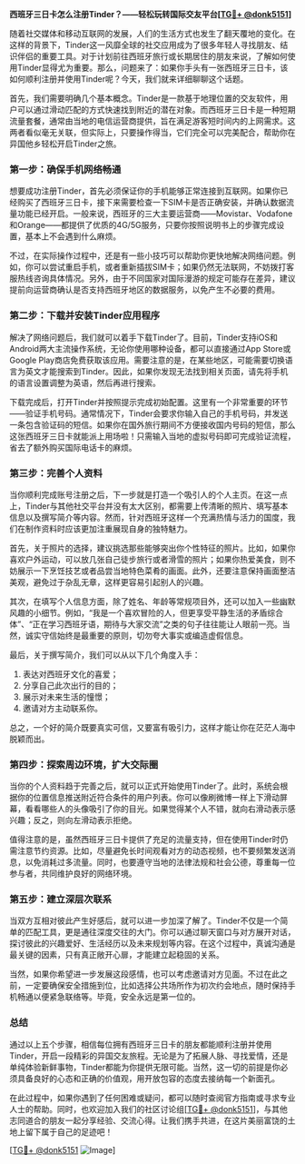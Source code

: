 **西班牙三日卡怎么注册Tinder？——轻松玩转国际交友平台[[TG💪+ @donk5151](https://t.me/s/donk5151)]**

随着社交媒体和移动互联网的发展，人们的生活方式也发生了翻天覆地的变化。在这样的背景下，Tinder这一风靡全球的社交应用成为了很多年轻人寻找朋友、结识伴侣的重要工具。对于计划前往西班牙旅行或长期居住的朋友来说，了解如何使用Tinder显得尤为重要。那么，问题来了：如果你手头有一张西班牙三日卡，该如何顺利注册并使用Tinder呢？今天，我们就来详细聊聊这个话题。

首先，我们需要明确几个基本概念。Tinder是一款基于地理位置的交友软件，用户可以通过滑动匹配的方式快速找到附近的潜在对象。而西班牙三日卡是一种短期流量套餐，通常由当地的电信运营商提供，旨在满足游客短时间内的上网需求。这两者看似毫无关联，但实际上，只要操作得当，它们完全可以完美配合，帮助你在异国他乡轻松开启Tinder之旅。

### **第一步：确保手机网络畅通**

想要成功注册Tinder，首先必须保证你的手机能够正常连接到互联网。如果你已经购买了西班牙三日卡，接下来需要检查一下SIM卡是否正确安装，并确认数据流量功能已经开启。一般来说，西班牙的三大主要运营商——Movistar、Vodafone和Orange——都提供了优质的4G/5G服务，只要你按照说明书上的步骤完成设置，基本上不会遇到什么麻烦。

不过，在实际操作过程中，还是有一些小技巧可以帮助你更快地解决网络问题。例如，你可以尝试重启手机，或者重新插拔SIM卡；如果仍然无法联网，不妨拨打客服热线咨询具体情况。另外，由于不同国家对国际漫游的规定可能存在差异，建议提前向运营商确认是否支持西班牙地区的数据服务，以免产生不必要的费用。

### **第二步：下载并安装Tinder应用程序**

解决了网络问题后，我们就可以着手下载Tinder了。目前，Tinder支持iOS和Android两大主流操作系统，无论你使用哪种设备，都可以直接通过App Store或Google Play商店免费获取该应用。需要注意的是，在某些地区，可能需要切换语言为英文才能搜索到Tinder。因此，如果你发现无法找到相关页面，请先将手机的语言设置调整为英语，然后再进行搜索。

下载完成后，打开Tinder并按照提示完成初始配置。这里有一个非常重要的环节——验证手机号码。通常情况下，Tinder会要求你输入自己的手机号码，并发送一条包含验证码的短信。如果你在国外旅行期间不方便接收国内号码的短信，那么这张西班牙三日卡就能派上用场啦！只需输入当地的虚拟号码即可完成验证流程，省去了额外购买国际电话卡的麻烦。

### **第三步：完善个人资料**

当你顺利完成账号注册之后，下一步就是打造一个吸引人的个人主页。在这一点上，Tinder与其他社交平台并没有太大区别，都需要上传清晰的照片、填写基本信息以及撰写简介等内容。然而，针对西班牙这样一个充满热情与活力的国度，我们在制作资料时应该更加注重展现自身的独特魅力。

首先，关于照片的选择，建议挑选那些能够突出你个性特征的照片。比如，如果你喜欢户外运动，可以放几张自己徒步旅行或者滑雪的照片；如果你热爱美食，则不妨展示一下烹饪技艺或者品尝当地特色菜肴的画面。此外，还要注意保持画面整洁美观，避免过于杂乱无章，这样更容易引起别人的兴趣。

其次，在填写个人信息方面，除了姓名、年龄等常规项目外，还可以加入一些幽默风趣的小细节。例如，“我是一个喜欢冒险的人，但更享受平静生活的矛盾综合体”、“正在学习西班牙语，期待与大家交流”之类的句子往往能让人眼前一亮。当然，诚实守信始终是最重要的原则，切勿夸大事实或编造虚假信息。

最后，关于撰写简介，我们可以从以下几个角度入手：

1. 表达对西班牙文化的喜爱；
2. 分享自己此次出行的目的；
3. 展示对未来生活的憧憬；
4. 邀请对方主动联系你。

总之，一个好的简介既要真实可信，又要富有吸引力，这样才能让你在茫茫人海中脱颖而出。

### **第四步：探索周边环境，扩大交际圈**

当你的个人资料趋于完善之后，就可以正式开始使用Tinder了。此时，系统会根据你的位置信息推送附近符合条件的用户列表。你可以像刷微博一样上下滑动屏幕，看看哪些人的头像吸引了你的目光。如果觉得某个人不错，就向右滑动表示感兴趣；反之，则向左滑动表示拒绝。

值得注意的是，虽然西班牙三日卡提供了充足的流量支持，但在使用Tinder时仍需注意节约资源。比如，尽量避免长时间观看对方的动态视频，也不要频繁发送消息，以免消耗过多流量。同时，也要遵守当地的法律法规和社会公德，尊重每一位参与者，共同维护良好的网络环境。

### **第五步：建立深层次联系**

当双方互相对彼此产生好感后，就可以进一步加深了解了。Tinder不仅是一个简单的匹配工具，更是通往深度交往的大门。你可以通过聊天窗口与对方展开对话，探讨彼此的兴趣爱好、生活经历以及未来规划等内容。在这个过程中，真诚沟通是最关键的因素，只有真正敞开心扉，才能建立起稳固的关系。

当然，如果你希望进一步发展这段感情，也可以考虑邀请对方见面。不过在此之前，一定要确保安全措施到位，比如选择公共场所作为初次约会地点，随时保持手机畅通以便紧急联络等。毕竟，安全永远是第一位的。

### **总结**

通过以上五个步骤，相信每位拥有西班牙三日卡的朋友都能顺利注册并使用Tinder，开启一段精彩的异国交友旅程。无论是为了拓展人脉、寻找爱情，还是单纯体验新鲜事物，Tinder都能为你提供无限可能。当然，这一切的前提是你必须具备良好的心态和正确的价值观，用开放包容的态度去接纳每一个新面孔。

在此过程中，如果你遇到了任何困难或疑问，都可以随时查阅官方指南或寻求专业人士的帮助。同时，也欢迎加入我们的社区讨论组[[TG💪+ @donk5151](https://t.me/s/donk5151)]，与其他志同道合的朋友一起分享经验、交流心得。让我们携手共进，在这片美丽富饶的土地上留下属于自己的足迹吧！

[[TG💪+ @donk5151](https://t.me/s/donk5151) ![Image](https://i.postimg.cc/rwNCRYN7/Snipaste-2025-04-30-17-27-05.png)]